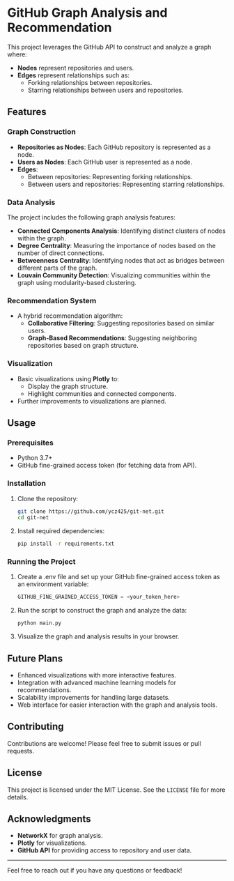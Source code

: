 # GitHub Graph Analysis and Recommendation

This project leverages the GitHub API to construct and analyze a graph where:
- **Nodes** represent repositories and users.
- **Edges** represent relationships such as:
  - Forking relationships between repositories.
  - Starring relationships between users and repositories.

## Features

### Graph Construction
- **Repositories as Nodes**: Each GitHub repository is represented as a node.
- **Users as Nodes**: Each GitHub user is represented as a node.
- **Edges**:
  - Between repositories: Representing forking relationships.
  - Between users and repositories: Representing starring relationships.

### Data Analysis
The project includes the following graph analysis features:
- **Connected Components Analysis**: Identifying distinct clusters of nodes within the graph.
- **Degree Centrality**: Measuring the importance of nodes based on the number of direct connections.
- **Betweenness Centrality**: Identifying nodes that act as bridges between different parts of the graph.
- **Louvain Community Detection**: Visualizing communities within the graph using modularity-based clustering.

### Recommendation System
- A hybrid recommendation algorithm:
  - **Collaborative Filtering**: Suggesting repositories based on similar users.
  - **Graph-Based Recommendations**: Suggesting neighboring repositories based on graph structure.

### Visualization
- Basic visualizations using **Plotly** to:
  - Display the graph structure.
  - Highlight communities and connected components.
- Further improvements to visualizations are planned.

## Usage

### Prerequisites
- Python 3.7+
- GitHub fine-grained access token (for fetching data from API).

### Installation
1. Clone the repository:
   ```bash
   git clone https://github.com/ycz425/git-net.git
   cd git-net
   ```
2. Install required dependencies:
   ```bash
   pip install -r requirements.txt
   ```

### Running the Project
1. Create a .env file and set up your GitHub fine-grained access token as an environment variable:
   ```Python
   GITHUB_FINE_GRAINED_ACCESS_TOKEN = <your_token_here>
   ```
2. Run the script to construct the graph and analyze the data:
   ```bash
   python main.py
   ```
3. Visualize the graph and analysis results in your browser.

## Future Plans
- Enhanced visualizations with more interactive features.
- Integration with advanced machine learning models for recommendations.
- Scalability improvements for handling large datasets.
- Web interface for easier interaction with the graph and analysis tools.

## Contributing
Contributions are welcome! Please feel free to submit issues or pull requests.

## License
This project is licensed under the MIT License. See the `LICENSE` file for more details.

## Acknowledgments
- **NetworkX** for graph analysis.
- **Plotly** for visualizations.
- **GitHub API** for providing access to repository and user data.

---

Feel free to reach out if you have any questions or feedback!
